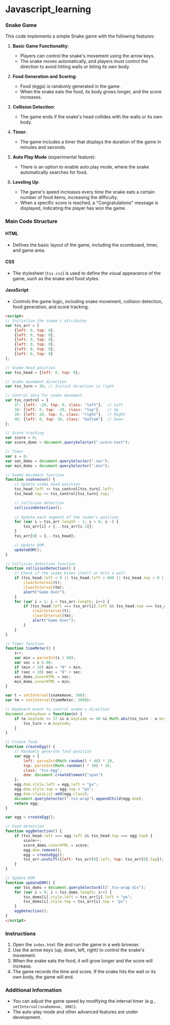 # Javascript_learning

### Snake Game

This code implements a simple Snake game with the following features:

1. **Basic Game Functionality**:
   - Players can control the snake's movement using the arrow keys.
   - The snake moves automatically, and players must control the direction to avoid hitting walls or biting its own body.

2. **Food Generation and Scoring**:
   - Food (eggs) is randomly generated in the game.
   - When the snake eats the food, its body grows longer, and the score increases.

3. **Collision Detection**:
   - The game ends if the snake's head collides with the walls or its own body.

4. **Timer**:
   - The game includes a timer that displays the duration of the game in minutes and seconds.

5. **Auto Play Mode** (experimental feature):
   - There is an option to enable auto play mode, where the snake automatically searches for food.

6. **Leveling Up**:
   - The game's speed increases every time the snake eats a certain number of food items, increasing the difficulty.
   - When a specific score is reached, a "Congratulations" message is displayed, indicating the player has won the game.

### Main Code Structure

#### HTML
- Defines the basic layout of the game, including the scoreboard, timer, and game area.

#### CSS
- The stylesheet (`tss.css`) is used to define the visual appearance of the game, such as the snake and food styles.

#### JavaScript
- Controls the game logic, including snake movement, collision detection, food generation, and score tracking.

```html
<script>
// Initialize the snake's attributes
var tss_arr = [
    {left: 0, top: 0},
    {left: 0, top: 0},
    {left: 0, top: 0},
    {left: 0, top: 0},
    {left: 0, top: 0},
    {left: 0, top: 0}
];

// Snake head position
var tss_head = {left: 0, top: 0};

// Snake movement direction
var tss_turn = 39; // Initial direction is right

// Control data for snake movement
var tss_control = {
    37: {left: -20, top: 0, class: "left"},  // Left
    38: {left: 0, top: -20, class: "top"},   // Up
    39: {left: 20, top: 0, class: "right"},  // Right
    40: {left: 0, top: 20, class: "bottom"}  // Down
};

// Score tracking
var score = 0;
var score_doms = document.querySelector(".score-text");

// Timer
var s = 0;
var sec_doms = document.querySelector(".sec");
var min_doms = document.querySelector(".min");

// Snake movement function
function snakemove() {
    // Update snake head position
    tss_head.left += tss_control[tss_turn].left;
    tss_head.top += tss_control[tss_turn].top;

    // Collision detection
    collisionDetection();
    
    // Update each segment of the snake's position
    for (var i = tss_arr.length - 1; i > 0; i--) {
        tss_arr[i] = {...tss_arr[i-1]};
    }
    tss_arr[0] = {...tss_head};

    // Update DOM
    updateDOM();
}

// Collision detection function
function collisionDetection() {
    // Check if the snake bites itself or hits a wall
    if (tss_head.left < 0 || tss_head.left > 800 || tss_head.top < 0 || tss_head.top > 600) {
        clearInterval(t);
        clearInterval(tm);
        alert("Game Over");
    }
    for (var i = 1; i < tss_arr.length; i++) {
        if (tss_head.left === tss_arr[i].left && tss_head.top === tss_arr[i].top) {
            clearInterval(t);
            clearInterval(tm);
            alert("Game Over");
        }
    }
}

// Timer function
function timeMeter() {
    s++;
    var min = parseInt(s / 60);
    var sec = s % 60;
    if (min < 10) min = "0" + min;
    if (sec < 10) sec = "0" + sec;
    sec_doms.innerHTML = sec;
    min_doms.innerHTML = min;
}

var t = setInterval(snakemove, 300);
var tm = setInterval(timeMeter, 1000);

// Keyboard event to control snake's direction
document.onkeydown = function(e) {
    if (e.keyCode >= 37 && e.keyCode <= 40 && Math.abs(tss_turn - e.keyCode) !== 2) {
        tss_turn = e.keyCode;
    }
}

// Create food
function createEgg() {
    // Randomly generate food position
    var egg = {
        left: parseInt(Math.random() * 40) * 20,
        top: parseInt(Math.random() * 30) * 20,
        class: "tss-egg",
        dom: document.createElement("span")
    };
    egg.dom.style.left = egg.left + "px";
    egg.dom.style.top = egg.top + "px";
    egg.dom.classList.add(egg.class);
    document.querySelector(".tss-wrap").appendChild(egg.dom);
    return egg;
}

var egg = createEgg();

// Food detection
function eggDetection() {
    if (tss_head.left === egg.left && tss_head.top === egg.top) {
        score++;
        score_doms.innerHTML = score;
        egg.dom.remove();
        egg = createEgg();
        tss_arr.unshift({left: tss_arr[0].left, top: tss_arr[0].top});
    }
}

// Update DOM
function updateDOM() {
    var tss_doms = document.querySelectorAll(".tss-wrap div");
    for (var i = 0; i < tss_doms.length; i++) {
        tss_doms[i].style.left = tss_arr[i].left + "px";
        tss_doms[i].style.top = tss_arr[i].top + "px";
    }
    eggDetection();
}
</script>
```

### Instructions
1. Open the `index.html` file and run the game in a web browser.
2. Use the arrow keys (up, down, left, right) to control the snake's movement.
3. When the snake eats the food, it will grow longer and the score will increase.
4. The game records the time and score. If the snake hits the wall or its own body, the game will end.

### Additional Information
- You can adjust the game speed by modifying the interval timer (e.g., `setInterval(snakemove, 300)`).
- The auto-play mode and other advanced features are under development.
